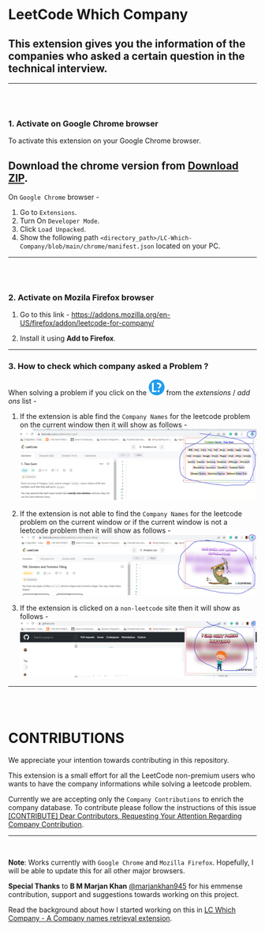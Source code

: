 # LeetCode Which Company

## This extension gives you the information of the companies who asked a certain question in the technical interview.
------ 
<br><br>
### **1. Activate on Google Chrome browser**
To activate this extension on your Google Chrome browser.

Download the chrome version from **[Download ZIP](https://github.com/ssavi-ict/LC-Which-Company/archive/refs/heads/main.zip)**. 
-----
On `Google Chrome` browser - 
1. Go to `Extensions`.
2. Turn On `Developer Mode`.
3. Click `Load Unpacked`.
4. Show the following path `<directory_path>/LC-Which-Company/blob/main/chrome/manifest.json` located on your PC.
----
<br><br>
### **2. Activate on Mozila Firefox browser**

1. Go to this link - https://addons.mozilla.org/en-US/firefox/addon/leetcode-for-company/

2. Install it using **Add to Firefox**.

---
### **3. How to check which company asked a Problem ?**
When solving a problem if you click on the ![icon](chrome/res/32.png) from the *extensions* / *add ons* list -

1. If the extension is able find the `Company Names` for the leetcode problem on the current window then it will show as follows - 
![found](chrome/res/showing_value_ui.png)

2. If the extension is not able to find the `Company Names` for the leetcode problem on the current window or if the current window is not a leetcode problem then it will show as follows - 
![not found](chrome/res/showing_not_found_ui.png)

3. If the extension is clicked on a `non-leetcode` site then it will show as follows - 
![not found](chrome/res/showing_non_lc_ui.png)

-----
<br><br>

# CONTRIBUTIONS
We appreciate your intention towards contributing in this repository. 

This extension is a small effort for all the LeetCode non-premium users who wants to have the company informations while solving a leetcode problem. 

Currently we are accepting only the `Company Contributions` to enrich the company database. To contribute please follow the instructions of this issue [[CONTRIBUTE] Dear Contributors, Requesting Your Attention Regarding Company Contribution](https://github.com/ssavi-ict/LC-Which-Company/issues/4).

----
<br>

**Note**: Works currently with `Google Chrome` and `Mozilla Firefox`. Hopefully, I will be able to update this for all other major browsers.

**Special Thanks** to **B M Marjan Khan** [@marjankhan945](https://github.com/marjankhan945) for his emmense contribution, support and suggestions towards working on this project.

Read the background about how I started working on this in [LC Which Company - A Company names retrieval extension](https://sites.google.com/view/iamavik/leetcode-which-company-a-company-names-retrieval-extension).
